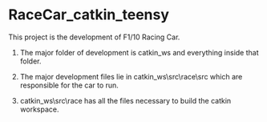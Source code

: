 # RaceCar_catkin_teensy
This project is the development of F1/10 Racing Car.

1) The major folder of development is catkin_ws and everything inside that folder.

2) The major development files lie in catkin_ws\src\race\src which are responsible for the car to run.

3) catkin_ws\src\race has all the files necessary to build the catkin workspace.
